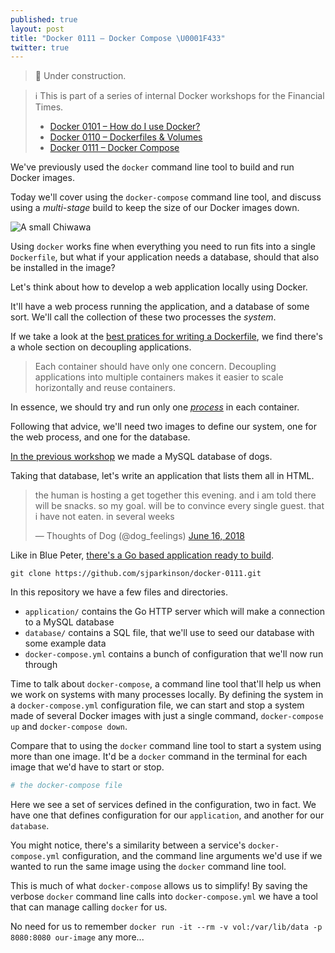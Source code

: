 ```yaml
---
published: true
layout: post
title: "Docker 0111 – Docker Compose \U0001F433"
twitter: true
---
```


> 🚧 Under construction.

> ℹ️ This is part of a series of internal Docker workshops for the Financial Times.
> 
> * [Docker 0101 – How do I use Docker?](https://uncomplicated.systems/2018/05/23/docker-101.html)
> * [Docker 0110 – Dockerfiles & Volumes](https://uncomplicated.systems/2018/06/05/docker-0110-dockerfiles-and-volumes.html)
> * [Docker 0111 – Docker Compose](https://uncomplicated.systems/2018/06/19/docker-0111-docker-compose.html)

We've previously used the `docker` command line tool to build and run Docker images.

Today we'll cover using the  `docker-compose` command line tool, and discuss using a _multi-stage_ build to keep the size of our Docker images down.

![A small Chiwawa](https://www.ft.com/__origami/service/image/v2/images/raw/https%3A%2F%2Fuser-images.githubusercontent.com%2F51677%2F41594791-84faf78c-73bc-11e8-8da0-e0e9c811779e.png?source=uncomplicated.systems&width=512)

Using `docker` works fine when everything you need to run fits into a single `Dockerfile`, but what if your application needs a database, should that also be installed in the image?

Let's think about how to develop a web application locally using Docker.

It'll have a web process running the application, and a database of some sort. We'll call the collection of these two processes the _system_.

If we take a look at the [best pratices for writing a Dockerfile](https://docs.docker.com/develop/develop-images/dockerfile_best-practices/#decouple-applications), we find there's a whole section on decoupling applications.

> Each container should have only one concern. Decoupling applications into multiple containers makes it easier to scale horizontally and reuse containers.

In essence, we should try and run only one [_process_](https://en.wikipedia.org/wiki/Process_(computing)) in each container.

Following that advice, we'll need two images to define our system, one for the web process, and one for the database.

[In the previous workshop](https://uncomplicated.systems/2018/06/05/docker-0110-dockerfiles-and-volumes.html) we made a MySQL database of dogs.

Taking that database, let's write an application that lists them all in HTML.

<blockquote class="twitter-tweet" data-lang="en" data-dnt="true" data-align="center" data-link-color="#0f5499"><p lang="en" dir="ltr">the human is hosting a get together this evening. and i am told there will be snacks. so my goal. will be to convince every single guest. that i have not eaten. in several weeks</p>&mdash; Thoughts of Dog (@dog_feelings) <a href="https://twitter.com/dog_feelings/status/1008090737240571904?ref_src=twsrc%5Etfw">June 16, 2018</a></blockquote>

Like in Blue Peter, [there's a Go based application ready to build](https://github.com/sjparkinson/docker-0111).

```
git clone https://github.com/sjparkinson/docker-0111.git
```

In this repository we have a few files and directories.

* `application/` contains the Go HTTP server which will make a connection to a MySQL database
* `database/` contains a SQL file, that we'll use to seed our database with some example data
* `docker-compose.yml` contains a bunch of configuration that we'll now run through

Time to talk about `docker-compose`, a command line tool that'll help us when we work on systems with many processes locally. By defining the system in a `docker-compose.yml` configuration file, we can start and stop a system made of several Docker images with just a single command, `docker-compose up` and `docker-compose down`.

Compare that to using the `docker` command line tool to start a system using more than one image. It'd be a `docker` command in the terminal for each image that we'd have to start or stop.

```yaml
# the docker-compose file
```

Here we see a set of services defined in the configuration, two in fact. We have one that defines configuration for our `application`, and another for our `database`.

You might notice, there's a similarity between a service's `docker-compose.yml` configuration, and the command line arguments we'd use if we wanted to run the same image using the `docker` command line tool.

This is much of what `docker-compose` allows us to simplify! By saving the verbose `docker` command line calls into `docker-compose.yml` we have a tool that can manage calling `docker` for us.

No need for us to remember `docker run -it --rm -v vol:/var/lib/data -p 8080:8080 our-image` any more...
